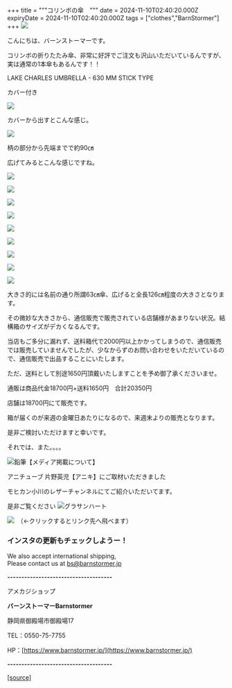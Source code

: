 +++
title = """コリンボの傘　"""
date = 2024-11-10T02:40:20.000Z
expiryDate = 2024-11-10T02:40:20.000Z
tags = ["clothes","BarnStormer"]
+++
[![](https://stat.ameba.jp/user_images/20231023/16/barnstormer-go/b2/03/p/o0420015015354743273.png)](https://ameblo.jp/barnstormer-go/entry-12825670498.html)

こんにちは、バーンストーマーです。

コリンボの折りたたみ傘、非常に好評でご注文も沢山いただいているんですが、実は通常の1本傘もあるんです！！

LAKE CHARLES UMBRELLA - 630 MM STICK TYPE

カバー付き

[![](https://stat.ameba.jp/user_images/20241110/11/barnstormer-go/8b/6b/j/o0466048115508263837.jpg)](https://stat.ameba.jp/user_images/20241110/11/barnstormer-go/8b/6b/j/o0466048115508263837.jpg)

カバーから出すとこんな感じ。

[![](https://stat.ameba.jp/user_images/20241110/11/barnstormer-go/1e/3a/j/o0466050815508263839.jpg)](https://stat.ameba.jp/user_images/20241110/11/barnstormer-go/1e/3a/j/o0466050815508263839.jpg)

柄の部分から先端までで約90㎝

広げてみるとこんな感じですね。

[![](https://stat.ameba.jp/user_images/20241110/11/barnstormer-go/2b/6a/j/o0466070015508264348.jpg)](https://stat.ameba.jp/user_images/20241110/11/barnstormer-go/2b/6a/j/o0466070015508264348.jpg)

[![](https://stat.ameba.jp/user_images/20241110/11/barnstormer-go/90/10/j/o0466070015508264350.jpg)](https://stat.ameba.jp/user_images/20241110/11/barnstormer-go/90/10/j/o0466070015508264350.jpg)

[![](https://stat.ameba.jp/user_images/20241110/11/barnstormer-go/8f/ca/j/o0466070015508264351.jpg)](https://stat.ameba.jp/user_images/20241110/11/barnstormer-go/8f/ca/j/o0466070015508264351.jpg)

[![](https://stat.ameba.jp/user_images/20241110/11/barnstormer-go/63/8d/j/o0466070015508264356.jpg)](https://stat.ameba.jp/user_images/20241110/11/barnstormer-go/63/8d/j/o0466070015508264356.jpg)

[![](https://stat.ameba.jp/user_images/20241110/11/barnstormer-go/1b/ff/j/o0466070015508264357.jpg)](https://stat.ameba.jp/user_images/20241110/11/barnstormer-go/1b/ff/j/o0466070015508264357.jpg)

[![](https://stat.ameba.jp/user_images/20241110/11/barnstormer-go/b4/c5/j/o0466070015508264359.jpg)](https://stat.ameba.jp/user_images/20241110/11/barnstormer-go/b4/c5/j/o0466070015508264359.jpg)

[![](https://stat.ameba.jp/user_images/20241110/11/barnstormer-go/86/3b/j/o0466070015508264360.jpg)](https://stat.ameba.jp/user_images/20241110/11/barnstormer-go/86/3b/j/o0466070015508264360.jpg)

[![](https://stat.ameba.jp/user_images/20241110/11/barnstormer-go/8c/76/j/o0466070015508264362.jpg)](https://stat.ameba.jp/user_images/20241110/11/barnstormer-go/8c/76/j/o0466070015508264362.jpg)

[![](https://stat.ameba.jp/user_images/20241110/11/barnstormer-go/8a/a1/j/o0466070015508264364.jpg)](https://stat.ameba.jp/user_images/20241110/11/barnstormer-go/8a/a1/j/o0466070015508264364.jpg)

大きさ的には名前の通り所謂63㎝傘、広げると全長126㎝程度の大きさとなります。

その微妙な大きさから、通信販売で販売されている店舗様があまりない状況。結構箱のサイズがデカくなるんです。

当店もご多分に漏れず、送料箱代で2000円以上かかってしまうので、通信販売では販売していませんでしたが、少なからずのお問い合わせをいただいているので、通信販売で出品することにいたします。

ただ、送料として別途1650円頂戴いたしますことを予め御了承くださいませ。

通販は商品代金18700円+送料1650円　合計20350円

店舗は18700円にて販売です。

箱が届くのが来週の金曜日あたりになるので、来週末よりの販売となります。

是非ご検討いただけますと幸いです。

それでは、また。。。。

![鉛筆](https://stat100.ameba.jp/blog/ucs/img/char/char3/519.png)【メディア掲載について】

アニチューブ 片野英児【アニキ】にご取材いただきました

モヒカン小川のレザーチャンネルにてご紹介いただいてます。

是非ご覧ください ![グラサンハート](https://stat100.ameba.jp/blog/ucs/img/char/char3/148.png)

[![](https://stat.ameba.jp/user_images/20230412/16/barnstormer-go/6a/23/p/o0108010815269242493.png)](https://www.instagram.com/barnstormer_daily/)　（←クリックするとリンク先へ飛べます）

### インスタの更新もチェックしようー！

We also accept international shipping,  
Please contact us at bs@barnstormer.jp

**\-------------------------------------**

アメカジショップ

**バーンストーマーBarnstormer**

静岡県御殿場市御殿場17

TEL：0550-75-7755

HP：[https://www.barnstormer.jp/](https://www.barnstormer.jp/)

**\-------------------------------------**

[[source]](https://ameblo.jp/barnstormer-go/entry-12874478366.html)

